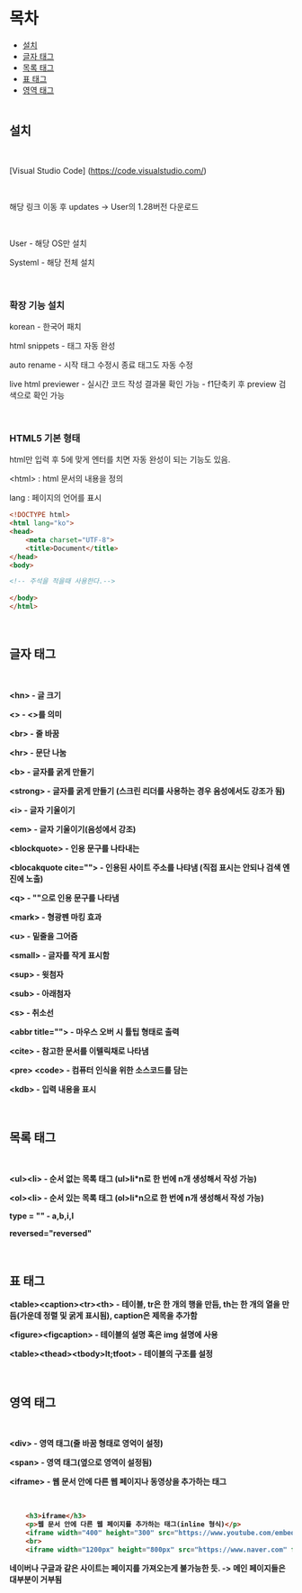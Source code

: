 목차
===============
* [설치](#설치) </br> 
* [글자 태그](#글자-태그) </br> 
* [목록 태그](#목록-태그) </br> 
* [표 태그](#표-태그) </br> 
* [영역 태그](#영역-태그) </br> </br> 

## 설치

</br> 

[Visual Studio Code] (https://code.visualstudio.com/)

</br> 

해당 링크 이동 후 updates -> User의 1.28버전 다운로드

</br> 

User - 해당 OS만 설치

Systeml - 해당 전체 설치

</br> 

### 확장 기능 설치

korean - 한국어 패치

html snippets - 태그 자동 완성

auto rename - 시작 태그 수정시 종료 태그도 자동 수정

live html previewer - 실시간 코드 작성 결과물 확인 가능 - f1단축키 후 preview 검색으로 확인 가능

</br> 

### HTML5 기본 형태

html만 입력 후 5에 맞게 엔터를 치면 자동 완성이 되는 기능도 있음.

&lt;html&gt; : html 문서의 내용을 정의

lang : 페이지의  언어를 표시

```html
<!DOCTYPE html>
<html lang="ko">
<head>
    <meta charset="UTF-8">
    <title>Document</title>
</head>
<body>

<!-- 주석을 적을때 사용한다.-->
    
</body>
</html>
```

</br> 

## 글자 태그

</br> 

<b>&lt;hn&gt;<b> - 글 크기

<b><><b> - <>를 의미

<b>&lt;br&gt;<b> - 줄 바꿈

<b>&lt;hr&gt;<b> - 문단 나눔

<b>&lt;b&gt;<b> - 글자를 굵게 만들기

&lt;strong&gt; - 글자를 굵게 만들기 (스크린 리더를 사용하는 경우 음성에서도 강조가 됨)

&lt;i&gt; - 글자 기울이기

&lt;em&gt; - 글자 기울이기(음성에서 강조)

&lt;blockquote&gt; - 인용 문구를 나타내는 

&lt;blocakquote cite=""&gt; - 인용된 사이트 주소를 나탸냄 (직접 표시는 안되나 검색 엔진에 노출)

&lt;q&gt; - ""으로 인용 문구를 나타냄

&lt;mark&gt; - 형광펜 마킹 효과

&lt;u&gt; - 밑줄을 그어줌

&lt;small&gt; - 글자를 작게 표시함

&lt;sup&gt; - 윗첨자

&lt;sub&gt; - 아래첨자

&lt;s&gt; - 취소선

&lt;abbr title=""&gt; - 마우스 오버 시 튤팁 형태로 출력

&lt;cite&gt; - 참고한 문서를 이텔릭채로 나타냄

&lt;pre&gt; &lt;code&gt; - 컴퓨터 인식을 위한 소스코드를 담는 

&lt;kdb&gt; -   입력 내용을 표시

</br> 

## 목록 태그

</br> 

&lt;ul&gt;&lt;li&gt; - 순서 없는 목록 태그 (ul>li*n로 한 번에 n개 생성해서 작성 가능)

&lt;ol&gt;&lt;li&gt; - 순서 있는 목록 태그 (ol>li*n으로 한 번에 n개 생성해서 작성 가능)

type = "" - a,b,i,I

reversed="reversed"

</br> 

## 표 태그

&lt;table&gt;&lt;caption&gt;&lt;tr&gt;&lt;th&gt; - 테이블, tr은 한 개의 행을 만듬, th는 한 개의 열을 만듬(가운데 정렬 및 굵게 표시됨), caption은 제목을 추가함

&lt;figure&gt;&lt;figcaption&gt; - 테이블의 설명 혹은 img 설명에 사용

&lt;table&gt;&lt;thead&gt;&lt;tbody&gt;lt;tfoot&gt; - 테이블의 구조를 설정

</br> 

## 영역 태그

</br> 

&lt;div&gt; - 영역 태그(줄 바꿈 형태로 영억이 설정)

&lt;span&gt; - 영역 태그(옆으로 영역이 설정됨)

&lt;iframe&gt; - 웹 문서 안에 다른 웹 페이지나 동영상을 추가하는 태그

</br> 

```html
    <h3>iframe</h3>
    <p>웹 문서 안에 다른 웹 페이지를 추가하는 태그(inline 형식)</p>
    <iframe width="400" height="300" src="https://www.youtube.com/embed/yx7cCPUIe0c"></iframe>
    <br>
    <iframe width="1200px" height="800px" src="https://www.naver.com" frameborder="0"></iframe>
```

네이버나 구글과 같은 사이트는 페이지를 가져오는게 불가능한 듯. -> 메인 페이지들은 대부분이 거부됨

</br> 
